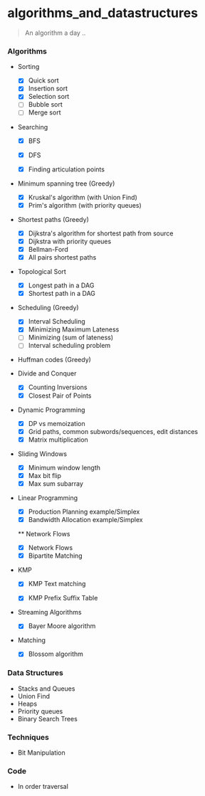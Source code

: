 # algorithms_and_datastructures
> An algorithm a day ..


### Algorithms 

* Sorting

  - [x] Quick sort
  - [x] Insertion sort
  - [x] Selection sort
  - [ ] Bubble sort
  - [ ] Merge sort
 
*  Searching

   - [x] BFS 
   - [x] DFS
   - [x] Finding articulation points


* Minimum spanning tree (Greedy)

    - [x] Kruskal's algorithm (with Union Find)
    - [x] Prim's algorithm (with priority queues)

* Shortest paths (Greedy)

   - [x] Dijkstra's algorithm for shortest path from source
   - [x] Dijkstra with priority queues
   - [x] Bellman-Ford
   - [x] All pairs shortest paths
   
*  Topological Sort

   - [x] Longest path in a DAG  
   - [x] Shortest path in a DAG  

*  Scheduling (Greedy)
    
   - [x] Interval Scheduling
   - [x] Minimizing Maximum Lateness
   - [ ] Minimizing (sum of lateness)
   - [ ] Interval scheduling problem
   
*  Huffman codes (Greedy)

*  Divide and Conquer

   - [x] Counting Inversions 
   - [x] Closest Pair of Points

* Dynamic Programming

   - [x] DP vs memoization
   - [x] Grid paths, common subwords/sequences, edit distances
   - [x] Matrix multiplication

* Sliding Windows 
   
   - [x] Minimum window length
   - [x] Max bit flip
   - [x] Max sum subarray  
   
 * Linear Programming
   
   - [x] Production Planning example/Simplex
   - [x] Bandwidth Allocation example/Simplex
   
   ** Network Flows
      - [x] Network Flows
      - [x] Bipartite Matching
 
 * KMP 
 
   - [x] KMP Text matching  
   - [x] KMP Prefix Suffix Table   
   
    
* Streaming Algorithms

   - [x] Bayer Moore algorithm
   
 * Matching 
 
   - [x] Blossom algorithm 





### Data Structures

* Stacks and Queues
* Union Find 
* Heaps
* Priority queues
* Binary Search Trees



### Techniques

* Bit Manipulation


### Code

* In order traversal 


